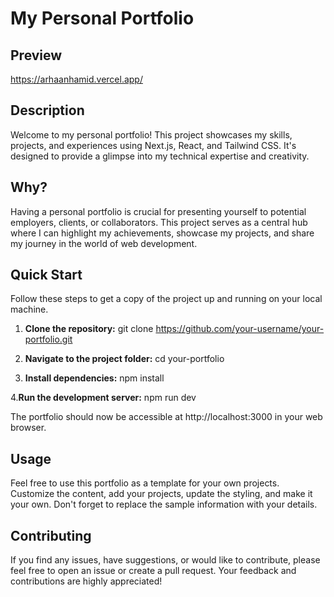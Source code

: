 # My Personal Portfolio

## Preview
https://arhaanhamid.vercel.app/

## Description

Welcome to my personal portfolio! This project showcases my skills, projects, and experiences using Next.js, React, and Tailwind CSS. It's designed to provide a glimpse into my technical expertise and creativity.

## Why?

Having a personal portfolio is crucial for presenting yourself to potential employers, clients, or collaborators. This project serves as a central hub where I can highlight my achievements, showcase my projects, and share my journey in the world of web development.

## Quick Start

Follow these steps to get a copy of the project up and running on your local machine.

1. **Clone the repository:**
   git clone https://github.com/your-username/your-portfolio.git
   
3. **Navigate to the project folder:**
   cd your-portfolio
   
5. **Install dependencies:**
   npm install
   
4.**Run the development server:**
   npm run dev
   
The portfolio should now be accessible at http://localhost:3000 in your web browser.

## Usage
Feel free to use this portfolio as a template for your own projects. Customize the content, add your projects, update the styling, and make it your own. Don't forget to replace the sample information with your details.

## Contributing
If you find any issues, have suggestions, or would like to contribute, please feel free to open an issue or create a pull request. Your feedback and contributions are highly appreciated!
